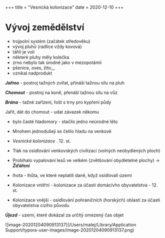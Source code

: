 +++
title = "Vesnická kolonizace"
date = 2020-12-10
+++

# Vývoj zemědělství

- trojpolní systém (začátek středověku)
- vývoj pluhů (radlice vždy kovová)
- táhli je voli
- některé pluhy měly kolečka
- zrno nebylo tak úrodné jako v mezopotámii
- pšenice, oves, žito,,,
- vznikal nadprodukt



***Jařmo*** - postroj tažných zvířat, přináší tažnou sílu na pluh

***Chomout*** - postroj na koně, přenáší tažnou sílu na vůz

***Brána*** - tažné zařízení, řošt s trny pro kypření půdy



Jařit, dát do chomout - udat závazek někomu



- bylo časté hladomory - stačilo jedno neúrodné léto

- Mnohem jednodušeji se čelilo hladu na venkově

- *Vesnická kolonizace* . 12. st.

- Tlak na osidlování venkovských civilizací (volných neobydlených ploch)

- Probíhalo vypalování lesů ve velkém (zvětšování obydletelné plochy) -> ***Žďáření***

- lhota - lhůta, ve které neplatili daně, když osidlovali území

  

- Kolonizace vnitřní - kolonizace za účasti domácívho obyvatelstva - 12. st.

- Kolonizace vnější - osidlování pohraničních (horských) oblastí za účasti obyvatelstva cizího původu

  

***Újezd*** - uzemí, které dokázal za určitý omezený čas objet



![image-20201204090913137](/Users/matej/Library/Application Support/typora-user-images/image-20201204090913137.png)



